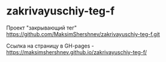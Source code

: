# zakrivayuschiy-teg-f

Проект "закрывающий тег" https://github.com/MaksimShershnev/zakrivayuschiy-teg-f.git

Ссылка на страницу в GH-pages - https://maksimshershnev.github.io/zakrivayuschiy-teg-f/

